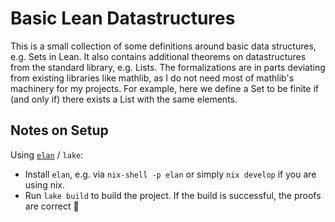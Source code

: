 # Basic Lean Datastructures

This is a small collection of some definitions around basic data structures, e.g. Sets in Lean. It also contains additional theorems on datastructures from the standard library, e.g. Lists. The formalizations are in parts deviating from existing libraries like mathlib, as I do not need most of mathlib's machinery for my projects. For example, here we define a Set to be finite if (and only if) there exists a List with the same elements. 

## Notes on Setup

Using [`elan`](https://github.com/leanprover/elan) / `lake`:

- Install `elan`, e.g. via `nix-shell -p elan` or simply `nix develop` if you are using nix.
- Run `lake build` to build the project. If the build is successful, the proofs are correct :tada:

